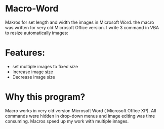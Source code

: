# Macro-Word
Makros for set length and width the images in Microsoft Word. the macro was written for very old Microsoft Office version. I write 3 command in VBA to resize automatically images:

# Features:
* set multiple images to fixed size
* Increase image size
* Decrease image size

# Why this program?
Macro works in very old version Microsoft Word ( Microsoft Office XP).
All commands were hidden in drop-down menus and image editing was time consuming. Macros speed up my work with multiple images.
